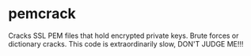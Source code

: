 # pemcrack
Cracks SSL PEM files that hold encrypted private keys. Brute forces or dictionary cracks. This code is extraordinarily slow, DON'T JUDGE ME!!!
